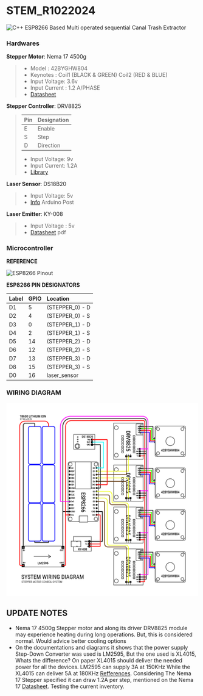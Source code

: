 # STEM\_R1022024

![C++](https://img.shields.io/badge/c++-%2300599C.svg?style=for-the-badge&logo=c%2B%2B&logoColor=white)
ESP8266 Based Multi operated sequential Canal Trash Extractor

### Hardwares

**Stepper Motor**: Nema 17 4500g

> * Model : 42BYGHW804
> * Keynotes : Coil1 (BLACK & GREEN) Coil2 (RED & BLUE)
> * Input Voltage: 3.6v
> * Input Current : 1.2 A/PHASE
> * [Datasheet](https://grobotronics.com/stepper-motor-42byghw804.html?sl=en&srsltid=AfmBOoob1S9VRoTaBIgixzCNw4r2lPHLdatZdNhg1EAL_pg9pJvKSeLj)

**Stepper Controller**: DRV8825

> | Pin | Designation |
> |:-|:-|
> | E | Enable |
> | S | Step |
> | D | Direction |
> 
> * Input Voltage: 9v
> * Input Current: 1.2A
> * [Library](https://github.com/RobTillaart/DRV8825)

**Laser Sensor**: DS18B20

> * Input Voltage: 5v
> * [Info](https://forum.arduino.cc/t/documents-about-laser-sensor-ds18b20/1090450) Arduino Post

**Laser Emitter**: KY-008

> * Input Voltage : 5v
> * [Datasheet](https://datasheet4u.com/datasheet-pdf/AZ-Delivery/KY-008/pdf.php?id=1415012) pdf

### Microcontroller

**REFERENCE**

![ESP8266 Pinout](https://lastminuteengineers.com/wp-content/uploads/iot/ESP8266-Pinout-NodeMCU.png)

**ESP8266 PIN DESIGNATORS**

| Label | GPIO | Location |
| :---- | :--- | :------- |
| D1 | 5 | (STEPPER\_0) - D |
| D2 | 4 | (STEPPER\_0) - S |
| D3 | 0 | (STEPPER\_1) - D |
| D4 | 2 | (STEPPER\_1) - S |
| D5 | 14 | (STEPPER\_2) - D |
| D6 | 12 | (STEPPER\_2) - S |
| D7 | 13 | (STEPPER\_3) - D |
| D8 | 15 | (STEPPER\_3) - S |
| D0 | 16 | laser\_sensor |

### WIRING DIAGRAM

![wire.jpg](.media/img_0.jpeg)

## UPDATE NOTES

* Nema 17 4500g Stepper motor and along its driver DRV8825 module may experience heating during long operations. But, this is considered normal. Would advice better cooling options
* On the documentations and diagrams it shows that the power supply Step-Down Converter was used is LM2595, But the one used is XL4015, Whats the difference? On paper XL4015 should deliver the needed power for all the devices. LM2595 can supply 3A at 150KHz While the XL4015 can deliver 5A at 180KHz [Refferences](https://www.reddit.com/r/AskElectronics/comments/u7nzyt/lm2596_vs_xl4015_demonstrably_different_one/). Considering The Nema 17 Stepper specified it can draw 1.2A per step, mentioned on the Nema 17 [Datasheet](https://grobotronics.com/stepper-motor-42byghw804.html?sl=en&srsltid=AfmBOoob1S9VRoTaBIgixzCNw4r2lPHLdatZdNhg1EAL_pg9pJvKSeLj). Testing the current inventory.